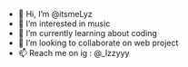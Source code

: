 - 👋 Hi, I’m @itsmeLyz
- 👀 I’m interested in music
- 🌱 I’m currently learning about coding
- 💞️ I’m looking to collaborate on web project
- 📫 Reach me on ig : @_lzzyyy

<!---
itsmeLyz/itsmeLyz is a ✨ special ✨ repository because its `README.md` (this file) appears on your GitHub profile.
You can click the Preview link to take a look at your changes.
--->

